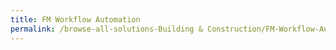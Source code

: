 ```yaml
---
title: FM Workflow Automation
permalink: /browse-all-solutions-Building & Construction/FM-Workflow-Automation
---
```


